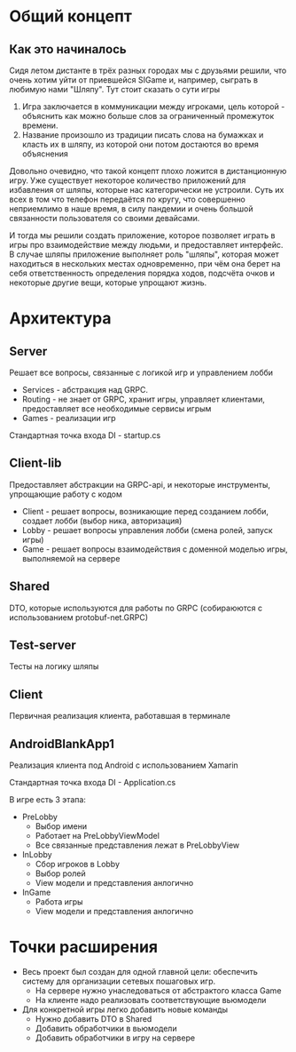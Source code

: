 ﻿# Общий концепт
## Как это начиналось

Сидя летом дистанте в трёх разных городах мы с друзьями решили, что очень хотим 
уйти от приевшейся SIGame и, например, сыграть в любимую нами "Шляпу". 
Тут стоит сказать о сути игры
 
1. Игра заключается в коммуникации между игроками, цель которой - 
   объяснить как можно больше слов за ограниченный промежуток времени.
2. Название произошло из традиции писать слова на бумажках и класть их в шляпу, 
   из которой они потом достаются во время объяснения

Довольно очевидно, что такой концепт плохо ложится в дистанционную игру.
Уже существует некоторое количество приложений для избавления от шляпы, которые
нас категорически не устроили. Суть их всех в том что телефон передаётся по кругу,
что совершенно неприемлимо в наше время, в силу пандемии и очень большой 
связанности пользователя со своими девайсами. 

И тогда мы решили создать приложение, которое позволяет играть в игры про 
взаимодействие между людьми, и предоставляет интерфейс. В случае шляпы 
приложение выполняет роль "шляпы", которая может находиться в нескольких местах 
одновременно, при чём она берет на себя ответственность определения порядка ходов,
подсчёта очков и некоторые другие вещи, которые упрощают жизнь.

# Архитектура
## Server
Решает все вопросы, связанные с логикой игр и управлением лобби

* Services - абстракция над GRPC.
* Routing - не знает от GRPC, хранит игры, управляет клиентами, предоставляет все необходимые сервисы игрым
* Games - реализации игр

Стандартная точка входа DI - startup.cs

## Client-lib

Предоставляет абстракции на GRPC-api, и некоторые инструменты, упрощающие работу с кодом

* Client - решает вопросы, возникающие перед созданием лобби, создает лобби (выбор ника, авторизация)
* Lobby - решает вопросы управления лобби (смена ролей, запуск игры)
* Game - решает вопросы взаимодействия с доменной моделью игры, выполняемой на сервере

## Shared

DTO, которые используются для работы по GRPC (собираюются с использованием protobuf-net.GRPC)

## Test-server

Тесты на логику шляпы

## Client

Первичная реализация клиента, работавшая в терминале

## AndroidBlankApp1

Реализация клиента под Android с использованием Xamarin

Стандартная точка входа DI - Application.cs

В игре есть 3 этапа:

* PreLobby
    * Выбор имени
    * Работает на PreLobbyViewModel
    * Все связанные представления лежат в PreLobbyView
* InLobby
    * Сбор игроков в Lobby
    * Выбор ролей
    * View модели и представления анлогично
* InGame
    * Работа игры
    * View модели и представления анлогично
    
# Точки расширения

* Весь проект был создан для одной главной цели: обеспечить систему для организации сетевых пошаговых игр. 
    * На сервере нужно унаследоваться от абстрактого класса Game
    * На клиенте надо реализовать соответствующие вьюмодели
* Для конкретной игры легко добавить новые команды
    * Нужно добавить DTO в Shared
    * Добавить обработчики в вьюмодели 
    * Добавить обработчики в игру на сервере
    
